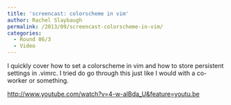 ```yaml
---
title: 'screencast: colorscheme in vim'
author: Rachel Slaybaugh
permalink: /2013/09/screencast-colorscheme-in-vim/
categories:
  - Round 06/3
  - Video
---
```

I quickly cover how to set a colorscheme in vim and how to store persistent settings in .vimrc. I tried do go through this just like I would with a co-worker or something.

<http://www.youtube.com/watch?v=4-w-alBda_U&feature=youtu.be>
